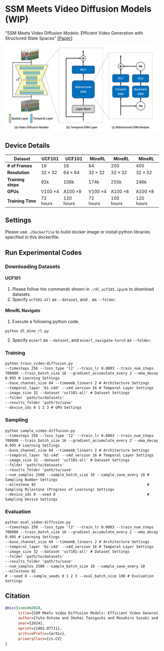 # SSM Meets Video Diffusion Models (WIP)

"SSM Meets Video Diffusion Models: Efficient Video Generation with Structured State Spaces" [[Paper]](https://arxiv.org/abs/2403.07711)

![Image1](images/figure1.png)


## Device Details
| Dataset          | UCF101         | UCF101         | MineRL         | MineRL         | MineRL         |
|------------------|----------------|----------------|----------------|----------------|----------------|
| **# of Frames**  | 16             | 16             | 64             | 200            | 400            |
| **Resolution**   | $32 \times 32$ | $64 \times 64$ | $32 \times 32$ | $32 \times 32$ | $32 \times 32$ |
| **Training steps** | 92k | 106k | 174k | 255k | 246k |
| **GPUs** | V100 $\times 4$ | A100 $\times 8$ | V100 $\times 4$ | A100 $\times 8$ | A100 $\times 8$ |
| **Training Time** | 72 hours | 120 hours | 72 hours | 100 hours | 120 hours |

## Settings
Please use `./Dockerfile` to build docker image or install python libraries specified in this dockerfile.

## Run Experimental Codes

### Downloading Datasets
#### UCF101
1. Please follow the commands shown in `./dl_ucf101.ipynb` to download datasets.
2.  Specify `ucf101-all` as `--dataset`, and `.` as `--folder`.

#### MineRL Navigate
1. Execute a following python code.
```
python dl_mine_rl.py
```
2. Specify `minerl` as `--dataset`, and `minerl_navigate-torch` as `--folder`.

### Training
```
python train_video-diffusion.py 
--timesteps 256 --loss_type 'l2' --train_lr 0.0003 --train_num_steps 700000 --train_batch_size 16 --gradient_accumulate_every 2 --ema_decay 0.995 # Learning Settings
--base_channel_size 64 --timeemb_linears 2 # Architecture Settings
--temporal_layer 'bi-s4d' --s4d_version 16 # Temporal Layer Settings
--image_size 32 --dataset 'ucf101-all' # Dataset Settings
--folder 'path/to/datasets' 
--results_folder 'path/to/save' 
--device_ids 0 1 2 3 # GPU Settings
```
### Sampling
```
python sample_video-diffusion.py 
--timesteps 256 --loss_type 'l2' --train_lr 0.0003 --train_num_steps 700000 --train_batch_size 16 --gradient_accumulate_every 2 --ema_decay 0.995 # Learning Settings
--base_channel_size 64 --timeemb_linears 2 # Architecture Settings
--temporal_layer 'bi-s4d' --s4d_version 16 # Temporal Layer Settings
--image_size 32 --dataset 'ucf101-all' # Dataset Settings
--folder 'path/to/datasets' 
--results_folder 'path/to/save'
--num_samples 2500 --sample_batch_size 10 --sample_save_every 10 # Sampling Number Settings
--milestone 92                                                   # Sampling Milestone (Progress of Learning) Settings
--device_ids 0 --seed 0                                          # Sampling Device Settings
```
### Evaluation
```
python eval_video-diffusion.py 
--timesteps 256 --loss_type 'l2' --train_lr 0.0003 --train_num_steps 700000 --train_batch_size 16 --gradient_accumulate_every 2 --ema_decay 0.995 # Learning Settings
--base_channel_size 64 --timeemb_linears 2 # Architecture Settings
--temporal_layer 'bi-s4d' --s4d_version 16 # Temporal Layer Settings
--image_size 32 --dataset 'ucf101-all' # Dataset Settings
--folder 'path/to/datasets' 
--results_folder 'path/to/save'
--num_samples 2500 --sample_batch_size 10 --sample_save_every 10 
--milestone 92                                                   
# --seed 0 --sample_seeds 0 1 2 3 --eval_batch_size 100 # Evaluation Settings
```

## Citation

```bibtex
@misc{ssmvdm2024,
      title={SSM Meets Video Diffusion Models: Efficient Video Generation with Structured State Spaces}, 
      author={Yuta Oshima and Shohei Taniguchi and Masahiro Suzuki and Yutaka Matsuo},
      year={2024},
      eprint={2403.07711},
      archivePrefix={arXiv},
      primaryClass={cs.CV}
}
